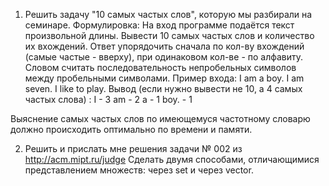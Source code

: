 1) Решить задачу "10 самых частых слов", которую мы разбирали на семинаре. Формулировка:
На вход программе подаётся текст произвольной длины. Вывести 10 самых частых слов и количество их вхождений. Ответ упорядочить сначала по кол-ву вхождений (самые частые - вверху), при одинаковом кол-ве - по алфавиту. Словом считать последовательность непробельных символов между пробельными символами.
Пример входа: I am a boy. I am seven. I like to play.
Вывод (если нужно вывести не 10, а 4 самых частых слова) :
I - 3
am - 2
a - 1
boy. - 1
 
Выяснение самых частых слов по имеющемуся частотному словарю должно происходить оптимально по времени и памяти.
 
2) Решить и прислать мне решения задачи № 002 из http://acm.mipt.ru/judge
Сделать двумя способами, отличающимися представлением множеств: через set и через vector<bool>.